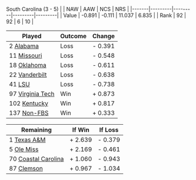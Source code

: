 South Carolina (3 - 5)
|       |   NAW   |   AAW   |   NCS   |   NRS   |
|-------|---------|---------|---------|---------|
| Value |  -0.891 |  -0.111 |  11.037 |   6.835 |
| Rank  |      92 |      92 |       6 |      10 |

| Played                    | Outcome    |  Change  |
|---------------------------|------------|----------|
|   2 [Alabama               ](Alabama.md)| Loss       | -  0.391 |
|  11 [Missouri              ](Missouri.md)| Loss       | -  0.548 |
|  18 [Oklahoma              ](Oklahoma.md)| Loss       | -  0.611 |
|  22 [Vanderbilt            ](Vanderbilt.md)| Loss       | -  0.638 |
|  41 [LSU                   ](LSU.md)| Loss       | -  0.738 |
|  97 [Virginia Tech         ](VirginiaTech.md)| Win        | +  0.873 |
| 102 [Kentucky              ](Kentucky.md)| Win        | +  0.817 |
| 137 [Non-FBS               ](NonFBS.md)| Win        | +  0.333 |

| Remaining                 |  If Win  |  If Loss |
|---------------------------|----------|----------|
|   1 [Texas A&M             ](TexasAM.md)| +  2.639 | -  0.379 |
|   5 [Ole Miss              ](OleMiss.md)| +  2.169 | -  0.461 |
|  70 [Coastal Carolina      ](CoastalCarolina.md)| +  1.060 | -  0.943 |
|  87 [Clemson               ](Clemson.md)| +  0.967 | -  1.034 |

